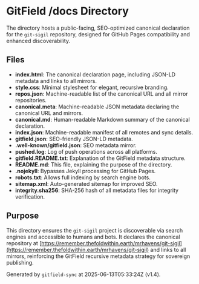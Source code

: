 # GitField /docs Directory

The  directory hosts a public-facing, SEO-optimized canonical declaration for the `git-sigil` repository, designed for GitHub Pages compatibility and enhanced discoverability.

## Files

- **index.html**: The canonical declaration page, including JSON-LD metadata and links to all mirrors.
- **style.css**: Minimal stylesheet for elegant, recursive branding.
- **repos.json**: Machine-readable list of the canonical URL and all mirror repositories.
- **canonical.meta**: Machine-readable JSON metadata declaring the canonical URL and mirrors.
- **canonical.md**: Human-readable Markdown summary of the canonical declaration.
- **index.json**: Machine-readable manifest of all remotes and sync details.
- **gitfield.json**: SEO-friendly JSON-LD metadata.
- **.well-known/gitfield.json**: SEO metadata mirror.
- **pushed.log**: Log of push operations across all platforms.
- **gitfield.README.txt**: Explanation of the GitField metadata structure.
- **README.md**: This file, explaining the purpose of the  directory.
- **.nojekyll**: Bypasses Jekyll processing for GitHub Pages.
- **robots.txt**: Allows full indexing by search engine bots.
- **sitemap.xml**: Auto-generated sitemap for improved SEO.
- **integrity.sha256**: SHA-256 hash of all metadata files for integrity verification.

## Purpose

This directory ensures the `git-sigil` project is discoverable via search engines and accessible to humans and bots. It declares the canonical repository at [https://remember.thefoldwithin.earth/mrhavens/git-sigil](https://remember.thefoldwithin.earth/mrhavens/git-sigil) and links to all mirrors, reinforcing the GitField recursive metadata strategy for sovereign publishing.

Generated by `gitfield-sync` at 2025-06-13T05:33:24Z (v1.4).

